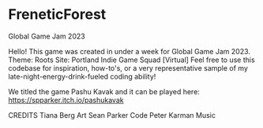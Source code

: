 # FreneticForest
Global Game Jam 2023

Hello!
This game was created in under a week for Global Game Jam 2023.
Theme: Roots
Site: Portland Indie Game Squad [Virtual]
Feel free to use this codebase for inspiration, how-to's, or a very representative sample of my late-night-energy-drink-fueled coding ability!

We titled the game Pashu Kavak and it can be played here:
https://spparker.itch.io/pashukavak

CREDITS
Tiana Berg  Art
Sean Parker  Code
Peter Karman  Music
